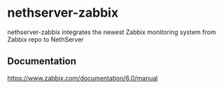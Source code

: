 # nethserver-zabbix

nethserver-zabbix integrates the newest Zabbix monitoring system from Zabbix repo to NethServer

## Documentation

https://www.zabbix.com/documentation/6.0/manual

